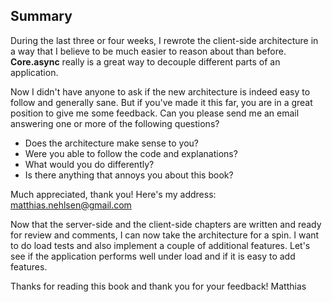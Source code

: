 ## Summary
During the last three or four weeks, I rewrote the client-side architecture in a way that I believe to be much easier to reason about than before. **Core.async** really is a great way to decouple different parts of an application.

Now I didn't have anyone to ask if the new architecture is indeed easy to follow and generally sane. But if you've made it this far, you are in a great position to give me some feedback. Can you please send me an email answering one or more of the following questions?

* Does the architecture make sense to you? 
* Were you able to follow the code and explanations?
* What would you do differently?
* Is there anything that annoys you about this book?

Much appreciated, thank you! Here's my address: <matthias.nehlsen@gmail.com>

Now that the server-side and the client-side chapters are written and ready for review and comments, I can now take the architecture for a spin. I want to do load tests and also implement a couple of additional features. Let's see if the application performs well under load and if it is easy to add features.

Thanks for reading this book and thank you for your feedback!
Matthias